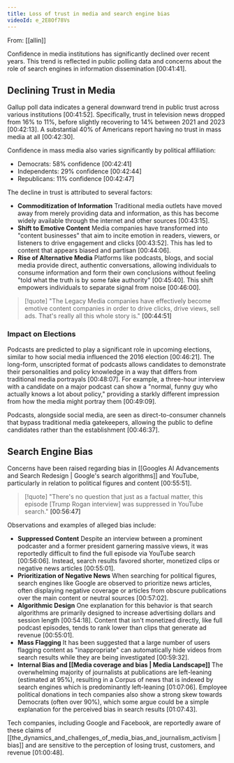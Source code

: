 ```yaml
---
title: Loss of trust in media and search engine bias
videoId: e_2E8Of78Vs
---
```


From: [[allin]] <br/> 

Confidence in media institutions has significantly declined over recent years. This trend is reflected in public polling data and concerns about the role of search engines in information dissemination <a class="yt-timestamp" data-t="00:41:41">[00:41:41]</a>.

## Declining Trust in Media

Gallup poll data indicates a general downward trend in public trust across various institutions <a class="yt-timestamp" data-t="00:41:52">[00:41:52]</a>. Specifically, trust in television news dropped from 16% to 11%, before slightly recovering to 14% between 2021 and 2023 <a class="yt-timestamp" data-t="00:42:13">[00:42:13]</a>. A substantial 40% of Americans report having no trust in mass media at all <a class="yt-timestamp" data-t="00:42:30">[00:42:30]</a>.

Confidence in mass media also varies significantly by political affiliation:
*   Democrats: 58% confidence <a class="yt-timestamp" data-t="00:42:41">[00:42:41]</a>
*   Independents: 29% confidence <a class="yt-timestamp" data-t="00:42:44">[00:42:44]</a>
*   Republicans: 11% confidence <a class="yt-timestamp" data-t="00:42:47">[00:42:47]</a>

The decline in trust is attributed to several factors:
*   **Commoditization of Information** Traditional media outlets have moved away from merely providing data and information, as this has become widely available through the internet and other sources <a class="yt-timestamp" data-t="00:43:15">[00:43:15]</a>.
*   **Shift to Emotive Content** Media companies have transformed into "content businesses" that aim to incite emotion in readers, viewers, or listeners to drive engagement and clicks <a class="yt-timestamp" data-t="00:43:52">[00:43:52]</a>. This has led to content that appears biased and partisan <a class="yt-timestamp" data-t="00:44:06">[00:44:06]</a>.
*   **Rise of Alternative Media** Platforms like podcasts, blogs, and social media provide direct, authentic conversations, allowing individuals to consume information and form their own conclusions without feeling "told what the truth is by some fake authority" <a class="yt-timestamp" data-t="00:45:40">[00:45:40]</a>. This shift empowers individuals to separate signal from noise <a class="yt-timestamp" data-t="00:46:00">[00:46:00]</a>.

> [!quote] "The Legacy Media companies have effectively become emotive content companies in order to drive clicks, drive views, sell ads. That's really all this whole story is." <a class="yt-timestamp" data-t="00:44:51">[00:44:51]</a>

### Impact on Elections
Podcasts are predicted to play a significant role in upcoming elections, similar to how social media influenced the 2016 election <a class="yt-timestamp" data-t="00:46:21">[00:46:21]</a>. The long-form, unscripted format of podcasts allows candidates to demonstrate their personalities and policy knowledge in a way that differs from traditional media portrayals <a class="yt-timestamp" data-t="00:48:07">[00:48:07]</a>. For example, a three-hour interview with a candidate on a major podcast can show a "normal, funny guy who actually knows a lot about policy," providing a starkly different impression from how the media might portray them <a class="yt-timestamp" data-t="00:49:09">[00:49:09]</a>.

Podcasts, alongside social media, are seen as direct-to-consumer channels that bypass traditional media gatekeepers, allowing the public to define candidates rather than the establishment <a class="yt-timestamp" data-t="00:46:37">[00:46:37]</a>.

## Search Engine Bias

Concerns have been raised regarding bias in [[Googles AI Advancements and Search Redesign | Google's search algorithms]] and YouTube, particularly in relation to political figures and content <a class="yt-timestamp" data-t="00:55:51">[00:55:51]</a>.

> [!quote] "There's no question that just as a factual matter, this episode [Trump Rogan interview] was suppressed in YouTube search." <a class="yt-timestamp" data-t="00:56:47">[00:56:47]</a>

Observations and examples of alleged bias include:
*   **Suppressed Content** Despite an interview between a prominent podcaster and a former president garnering massive views, it was reportedly difficult to find the full episode via YouTube search <a class="yt-timestamp" data-t="00:56:06">[00:56:06]</a>. Instead, search results favored shorter, monetized clips or negative news articles <a class="yt-timestamp" data-t="00:55:01">[00:55:01]</a>.
*   **Prioritization of Negative News** When searching for political figures, search engines like Google are observed to prioritize news articles, often displaying negative coverage or articles from obscure publications over the main content or neutral sources <a class="yt-timestamp" data-t="00:57:02">[00:57:02]</a>.
*   **Algorithmic Design** One explanation for this behavior is that search algorithms are primarily designed to increase advertising dollars and session length <a class="yt-timestamp" data-t="00:54:18">[00:54:18]</a>. Content that isn't monetized directly, like full podcast episodes, tends to rank lower than clips that generate ad revenue <a class="yt-timestamp" data-t="00:55:01">[00:55:01]</a>.
*   **Mass Flagging** It has been suggested that a large number of users flagging content as "inappropriate" can automatically hide videos from search results while they are being investigated <a class="yt-timestamp" data-t="00:59:32">[00:59:32]</a>.
*   **Internal Bias and [[Media coverage and bias | Media Landscape]]** The overwhelming majority of journalists at publications are left-leaning (estimated at 95%), resulting in a Corpus of news that is indexed by search engines which is predominantly left-leaning <a class="yt-timestamp" data-t="01:07:06">[01:07:06]</a>. Employee political donations in tech companies also show a strong skew towards Democrats (often over 90%), which some argue could be a simple explanation for the perceived bias in search results <a class="yt-timestamp" data-t="01:07:43">[01:07:43]</a>.

Tech companies, including Google and Facebook, are reportedly aware of these claims of [[the_dynamics_and_challenges_of_media_bias_and_journalism_activism | bias]] and are sensitive to the perception of losing trust, customers, and revenue <a class="yt-timestamp" data-t="01:00:48">[01:00:48]</a>.